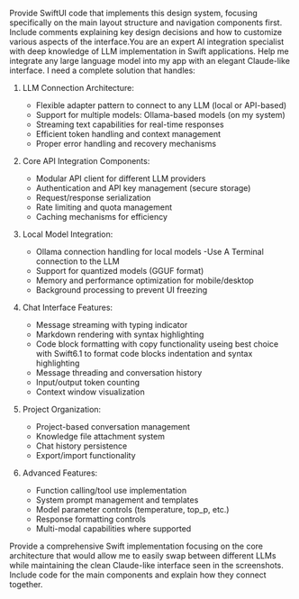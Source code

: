 Provide SwiftUI code that implements this design system, focusing specifically on the main layout structure and navigation components first. Include comments explaining key design decisions and how to customize various aspects of the interface.You are an expert AI integration specialist with deep knowledge of LLM implementation in Swift applications. Help me integrate any large language model into my app with an elegant Claude-like interface. I need a complete solution that handles:

1. LLM Connection Architecture:
   - Flexible adapter pattern to connect to any LLM (local or API-based)
   - Support for multiple models: Ollama-based models (on my system)
   - Streaming text capabilities for real-time responses
   - Efficient token handling and context management
   - Proper error handling and recovery mechanisms

2. Core API Integration Components:
   - Modular API client for different LLM providers
   - Authentication and API key management (secure storage)
   - Request/response serialization
   - Rate limiting and quota management
   - Caching mechanisms for efficiency

3. Local Model Integration:
   - Ollama connection handling for local models
   -Use A Terminal connection to the LLM
   - Support for quantized models (GGUF format)
   - Memory and performance optimization for mobile/desktop
   - Background processing to prevent UI freezing

4. Chat Interface Features:
   - Message streaming with typing indicator
   - Markdown rendering with syntax highlighting
   - Code block formatting with copy functionality useing best choice with Swift6.1 to format code blocks indentation and syntax highlighting
   - Message threading and conversation history
   - Input/output token counting
   - Context window visualization

5. Project Organization:
   - Project-based conversation management
   - Knowledge file attachment system
   - Chat history persistence
   - Export/import functionality

6. Advanced Features:
   - Function calling/tool use implementation
   - System prompt management and templates
   - Model parameter controls (temperature, top_p, etc.)
   - Response formatting controls
   - Multi-modal capabilities where supported

Provide a comprehensive Swift implementation focusing on the core architecture that would allow me to easily swap between different LLMs while maintaining the clean Claude-like interface seen in the screenshots. Include code for the main components and explain how they connect together.